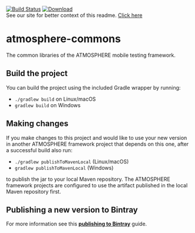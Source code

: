 [![Build Status](https://travis-ci.org/MusalaSoft/atmosphere-commons.svg?branch=master)](https://travis-ci.org/MusalaSoft/atmosphere-commons) [ ![Download](https://api.bintray.com/packages/musala/atmosphere/atmosphere-commons/images/download.svg) ](https://bintray.com/musala/atmosphere/atmosphere-commons/_latestVersion)    
See our site for better context of this readme. [Click here](http://atmosphereframework.com/)

# atmosphere-commons
The common libraries of the ATMOSPHERE mobile testing framework.

## Build the project
You can build the project using the included Gradle wrapper by running:
* `./gradlew build` on Linux/macOS
* `gradlew build` on Windows

## Making changes
If you make changes to this project and would like to use your new version in another ATMOSPHERE framework project that depends on this one, after a successful build also run:
* `./gradlew publishToMavenLocal` (Linux/macOS)
* `gradlew publishToMavenLocal` (Windows)

to publish the jar to your local Maven repository. The ATMOSPHERE framework projects are configured to use the artifact published in the local Maven repository first.

## Publishing a new version to Bintray
For more information see this **[publishing to Bintray](https://github.com/MusalaSoft/atmosphere-docs/blob/master/bintray-publishing.md)** guide.

